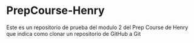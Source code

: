 # PrepCourse-Henry
Este es un repositorio de prueba del modulo 2 del Prep Course de Henry que indica como clonar un repositorio de GitHub a Git
